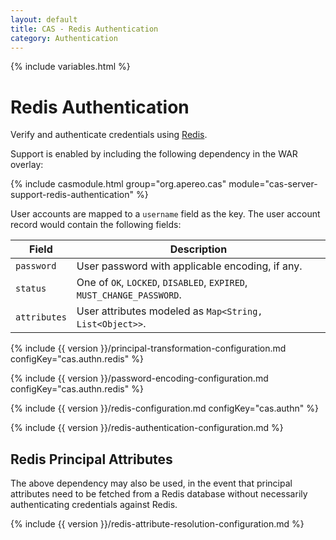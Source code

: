 ```yaml
---
layout: default
title: CAS - Redis Authentication
category: Authentication
---
```


{% include variables.html %}

# Redis Authentication

Verify and authenticate credentials using [Redis](https://redis.io/).

Support is enabled by including the following dependency in the WAR overlay:

{% include casmodule.html group="org.apereo.cas" module="cas-server-support-redis-authentication" %}

User accounts are mapped to a `username` field as the key. The user account record would contain the following fields:

| Field                     | Description    
|---------------------------|----------------------------------------------------------------------------
| `password`           | User password with applicable encoding, if any.
| `status`             | One of `OK`, `LOCKED`, `DISABLED`, `EXPIRED`, `MUST_CHANGE_PASSWORD`.
| `attributes`         | User attributes modeled as `Map<String, List<Object>>`.

{% include {{ version }}/principal-transformation-configuration.md configKey="cas.authn.redis" %}

{% include {{ version }}/password-encoding-configuration.md configKey="cas.authn.redis" %}

{% include {{ version }}/redis-configuration.md configKey="cas.authn" %}

{% include {{ version }}/redis-authentication-configuration.md %}

## Redis Principal Attributes

The above dependency may also be used, in the event that principal attributes need to be fetched from a 
Redis database without necessarily authenticating credentials against Redis. 

{% include {{ version }}/redis-attribute-resolution-configuration.md %}
